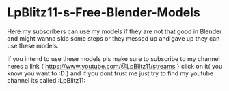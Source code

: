 # LpBlitz11-s-Free-Blender-Models
Here my subscribers can use my models if they are not that good in Blender and might wanna skip some steps or they messed up and gave up they can use these models.






If you intend to use these models pls make sure to subscribe to my channel heres a link { https://www.youtube.com/@LpBlitz11/streams } click on it( you know you want to :D ) and if you dont trust me just try to find my youtube channel its called :LpBlitz11: 
